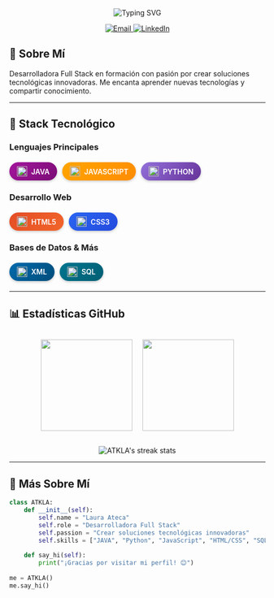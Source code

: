 <!-- Título animado -->
<div align="center">
  <img src="https://readme-typing-svg.herokuapp.com?font=Fira+Code&size=30&duration=3000&pause=500&color=FFD700&center=true&vCenter=true&width=800&lines=¡Hola!+👋+Soy+ATKLA;Desarrolladora+Full+Stack;Apasionada+por+la+Tecnología" alt="Typing SVG" />
</div>

<!-- Badges elegantes y sutiles -->
<p align="center">
  <a href="mailto:ateca.vega@gmail.com">
    <img src="https://img.shields.io/badge/Email-ateca.vega@gmail.com-8B5FBF?style=flat-square&logo=gmail&logoColor=white&labelColor=1A1A1A" alt="Email">
  </a>
  <a href="https://linkedin.com/in/ateca-vega">
    <img src="https://img.shields.io/badge/LinkedIn-ateca--vega-8B5FBF?style=flat-square&logo=linkedin&logoColor=white&labelColor=1A1A1A" alt="LinkedIn">
  </a>
</p>


## 🌟 Sobre Mí
Desarrolladora Full Stack en formación con pasión por crear soluciones tecnológicas innovadoras. Me encanta aprender nuevas tecnologías y compartir conocimiento.

---

## 🚀 Stack Tecnológico

### Lenguajes Principales
<div style="display: flex; flex-wrap: wrap; gap: 10px; margin: 20px 0;">
  <span style="background: linear-gradient(135deg, #A4169D 0%, #7A0D75 100%); color: white; padding: 8px 15px; border-radius: 25px; font-weight: 600; box-shadow: 0 2px 5px rgba(0,0,0,0.2); display: flex; align-items: center;">
    <img src="https://cdn.jsdelivr.net/gh/devicons/devicon/icons/java/java-original.svg" width="20" style="margin-right: 8px;"/> JAVA
  </span>
  <span style="background: linear-gradient(135deg, #FFA500 0%, #FF8C00 100%); color: white; padding: 8px 15px; border-radius: 25px; font-weight: 600; box-shadow: 0 2px 5px rgba(0,0,0,0.2); display: flex; align-items: center;">
    <img src="https://cdn.jsdelivr.net/gh/devicons/devicon/icons/javascript/javascript-original.svg" width="20" style="margin-right: 8px;"/> JAVASCRIPT
  </span>
  <span style="background: linear-gradient(135deg, #9370DB 0%, #663399 100%); color: white; padding: 8px 15px; border-radius: 25px; font-weight: 600; box-shadow: 0 2px 5px rgba(0,0,0,0.2); display: flex; align-items: center;">
    <img src="https://cdn.jsdelivr.net/gh/devicons/devicon/icons/python/python-original.svg" width="20" style="margin-right: 8px;"/> PYTHON
  </span>
</div>

### Desarrollo Web
<div style="display: flex; flex-wrap: wrap; gap: 10px; margin: 20px 0;">
  <span style="background: linear-gradient(135deg, #E44D26 0%, #F16529 100%); color: white; padding: 8px 15px; border-radius: 25px; font-weight: 600; box-shadow: 0 2px 5px rgba(0,0,0,0.2); display: flex; align-items: center;">
    <img src="https://cdn.jsdelivr.net/gh/devicons/devicon/icons/html5/html5-original.svg" width="20" style="margin-right: 8px;"/> HTML5
  </span>
  <span style="background: linear-gradient(135deg, #2965F1 0%, #254BDD 100%); color: white; padding: 8px 15px; border-radius: 25px; font-weight: 600; box-shadow: 0 2px 5px rgba(0,0,0,0.2); display: flex; align-items: center;">
    <img src="https://cdn.jsdelivr.net/gh/devicons/devicon/icons/css3/css3-original.svg" width="20" style="margin-right: 8px;"/> CSS3
  </span>
</div>

### Bases de Datos & Más
<div style="display: flex; flex-wrap: wrap; gap: 10px; margin: 20px 0;">
  <span style="background: linear-gradient(135deg, #006AAC 0%, #004D7A 100%); color: white; padding: 8px 15px; border-radius: 25px; font-weight: 600; box-shadow: 0 2px 5px rgba(0,0,0,0.2); display: flex; align-items: center;">
    <img src="https://cdn.jsdelivr.net/gh/devicons/devicon/icons/xml/xml-original.svg" width="20" style="margin-right: 8px;"/> XML
  </span>
  <span style="background: linear-gradient(135deg, #00758F 0%, #005F73 100%); color: white; padding: 8px 15px; border-radius: 25px; font-weight: 600; box-shadow: 0 2px 5px rgba(0,0,0,0.2); display: flex; align-items: center;">
    <img src="https://cdn.jsdelivr.net/gh/devicons/devicon/icons/mysql/mysql-original.svg" width="20" style="margin-right: 8px;"/> SQL
  </span>
</div>

---

## 📊 Estadísticas GitHub

<div align="center" style="display: flex; flex-wrap: wrap; justify-content: center; gap: 20px; margin: 30px 0;">
  <img height="180em" src="https://github-readme-stats.vercel.app/api?username=ATKLA&show_icons=true&theme=dracula&hide_border=true&bg_color=0D1117&title_color=A4169D&icon_color=FFA500&text_color=FFFFFF"/>
  <img height="180em" src="https://github-readme-stats.vercel.app/api/top-langs/?username=ATKLA&layout=compact&theme=dracula&hide_border=true&bg_color=0D1117&title_color=A4169D&text_color=FFFFFF"/>
</div>

<div align="center">
  <img src="https://github-readme-streak-stats.herokuapp.com/?user=ATKLA&theme=dracula&hide_border=true&background=0D1117&stroke=A4169D&ring=FFA500&fire=FFA500&currStreakNum=FFFFFF&sideNums=FFFFFF&currStreakLabel=A4169D" alt="ATKLA's streak stats"/>
</div>

---

## 🌈 Más Sobre Mí

```python
class ATKLA:
    def __init__(self):
        self.name = "Laura Ateca"
        self.role = "Desarrolladora Full Stack"
        self.passion = "Crear soluciones tecnológicas innovadoras"
        self.skills = ["JAVA", "Python", "JavaScript", "HTML/CSS", "SQL"]
        
    def say_hi(self):
        print("¡Gracias por visitar mi perfil! 😊")
        
me = ATKLA()
me.say_hi()

